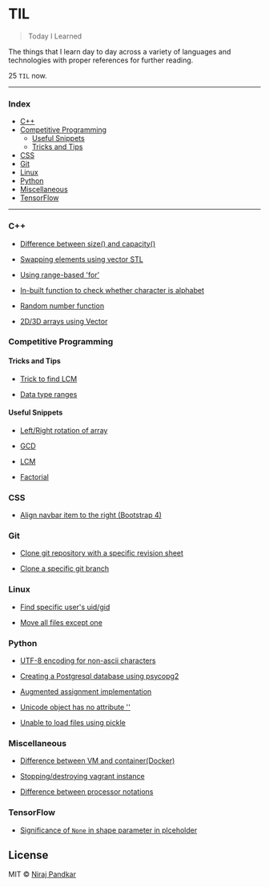 # TIL

> Today I Learned

The things that I learn day to day across a variety of languages and technologies with proper references for further reading.

25 `TIL` now.

---

### Index

* [C++](#c)
* [Competitive Programming](#competitive-programming)
  * [Useful Snippets](#useful-snippets)
  * [Tricks and Tips](#tricks-and-tips)
* [CSS](#css)
* [Git](#git)
* [Linux](#linux)
* [Python](#python)
* [Miscellaneous](#miscellaneous)
* [TensorFlow](#tensorflow)

---

### C++

* [Difference between size() and capacity()](C++/difference-between-size-and-capacity.md)

* [Swapping elements using vector STL](C++/swapping-elements-using-vector-stl.md)

* [Using range-based 'for'](C++/using-range-based-for.md)

* [In-built function to check whether character is alphabet](C++/in-built-function-to-check-whether-char-is-alpha.md)

* [Random number function](C++/random-number-function.md)

* [2D/3D arrays using Vector](C++/2d-3d-arrays-using-vector.md)


### Competitive Programming

#### Tricks and Tips
* [Trick to find LCM](CompetitiveProgramming/TricksAndTips/trick-to-find-lcm.md)

* [Data type ranges](CompetitiveProgramming/TricksAndTips/data-type-ranges.md)

#### Useful Snippets

* [Left/Right rotation of array](CompetitiveProgramming/UsefulSnippets/left-or-right-rotation-of-array.md)

* [GCD](CompetitiveProgramming/UsefulSnippets/gcd.md)

* [LCM](CompetitiveProgramming/UsefulSnippets/lcm.md)

* [Factorial](CompetitiveProgramming/UsefulSnippets/factorial.md)

### CSS

* [Align navbar item to the right (Bootstrap 4)](CSS/align-navbar-item-to-the-right.md)

### Git

* [Clone git repository with a specific revision sheet](Git/clone-git-repository-with-a-specific-revision-sheet.md)

* [Clone a specific git branch](Git/clone-a-specific-git-branch.md)

### Linux

* [Find specific user's uid/gid](Linux/find-specific-users-uid-gid.md)

* [Move all files except one](Linux/move-all-files-except-one.md)

### Python

* [UTF-8 encoding for non-ascii characters](Python/utf-8-encoding-for-non-ascii-characters.md)

* [Creating a Postgresql database using psycopg2](Python/creating-a-postgresql-database-using-psycopg2.md)

* [Augmented assignment implementation](Python/augmented-assignment-implementation.md)

* [Unicode object has no attribute ''](Python/unicode-object-has-no-attribute.md)

* [Unable to load files using pickle](Python/unable-to-load-files-using-pickle.md)

### Miscellaneous

* [Difference between VM and container(Docker)](Miscellaneous/difference-between-vm-and-container.md)

* [Stopping/destroying vagrant instance](Miscellaneous/stopping-destroying-vagrant-instance.md)

* [Difference between processor notations](Miscellaneous/difference-between-processor-notations.md)

### TensorFlow

* [Significance of `None` in shape parameter in plceholder](TensorFlow/none-in-shape-placeholder.md)

## License

MIT © [Niraj Pandkar](https://github.com/nirajpandkar)
